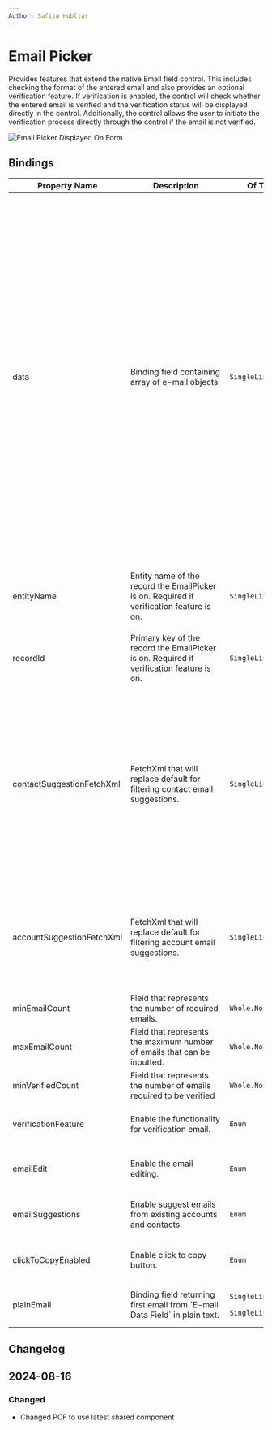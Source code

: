 ```yaml
---
Author: Safija Hubljar
---
```


# Email Picker

Provides features that extend the native Email field control. This includes checking the format of the entered email and also provides an optional verification feature. If verification is enabled, the control will check whether the entered email is verified and the verification status will be displayed directly in the control. Additionally, the control allows the user to initiate the verification process directly through the control if the email is not verified.

![Email Picker Displayed On Form](/.attachments/applications/Controls/emailpickercontrolshared.png)


## Bindings

<table>
  <thead>
    <tr>
      <th>Property Name</th>
      <th>Description</th>
      <th>Of Type</th>
      <th>Input</th>
      <th>Output</th>
      <th>Usage</th>
      <th>Required</th>
    </tr>
  </thead>
  <tbody>
    <tr>
      <td>data</td>
      <td>Binding field containing array of e-mail objects.</td>
      <td>
      <p><code>SingleLine.Text</code></p>
      <td>
        <p style="width: 220px"><code>[
  {
    </br>
    "asyncJobInstanceId": null,
    </br>
    "buttons": [],
    </br>
    "deleteButtonProps": {
      "key": "remove",
      "showOnlyOnHover": true,
       </br>
      "iconProps": {
         </br>
        iconName: "ChromeClose"
      }
    },
    </br>
    "key": "test@hotmail.com",
    </br>
    "name": "test@hotmail.com",
    </br>sf
    "status": "unverified",
    </br>
    "verifiedOn": null
    </br>
  }
]
</code></p>
      </td>
      <td><code>[{"email":"test@hotmail.com",</br>"status":"unverified"}]</code></td>
      <td><code>bound</code></td>
      <td><code>true</code></td>
    </tr>
    <tr>
      <td>entityName</td>
      <td><p style="width: 180px">Entity name of the record the EmailPicker is on. Required if verification feature is on.</p></td>
      <td><code>SingleLine.Text</code></td>
      <td>
        <code>account</code>
      </td>
      <td>N/A</td>
      <td><code>input</code></td>
      <td><code>false</code></td>
    </tr>
    <tr>
      <td>recordId</td>
      <td>Primary key of the record the EmailPicker is on. Required if verification feature is on.</td>
      <td><code>SingleLine.Text</code></td>
      <td>
        <code>accountid</code>
      </td>
      <td>N/A</td>
      <td><code>input</code></td>
      <td><code>false</code></td>
    </tr>
    <tr>
    <td>contactSuggestionFetchXml</td>
    <td>FetchXml that will replace default for filtering contact email suggestions.</td>
    <td><code>SingleLine.Text</code></td>
    <td>
     <p> <code>&lt;fetch&gt;
  &lt;entity name="contact"&gt;
    &lt;attribute name="firstname" /&gt;
    &lt;attribute name="lastname" /&gt;
    &lt;attribute name="emailaddress1" /&gt;
    &lt;filter&gt;
      &lt;condition attribute="emailaddress1" operator="like" value="{{text}}%" /&gt;
    &lt;/filter&gt;
    &lt;link-entity name="talxis_connection" from="talxis_record1id" to="contactid"&gt;
      &lt;attribute name="talxis_record1id" /&gt;
      &lt;filter type="and"&gt;
        &lt;condition attribute="talxis_interceptor_placeholder" operator="ne" value="$contactsInAccount$" /&gt;
      &lt;/filter&gt;
    &lt;/link-entity&gt;
  &lt;/entity&gt;
&lt;/fetch&gt;</code></p>
    </td>
    <td>N/A</td>
    <td><code>input</code></td>
    <td><code>false</code></td>
  </tr>
    <tr>
      <td>accountSuggestionFetchXml</td>
      <td>FetchXml that will replace default for filtering account email suggestions.</td>
      <td><code>SingleLine.Text</code></td>
      <td>
       <p> <code>&lt;fetch&gt;
  &lt;entity name="account"&gt;
    &lt;attribute name="emailaddress1"/&gt;
    &lt;attribute name="name"/&gt;
    &lt;filter&gt;
      &lt;condition attribute="emailaddress1" operator="like" value="{{text}}%"/&gt;
    &lt;/filter&gt;
    &lt;order attribute="emailaddress1"/&gt;
  &lt;/entity&gt;
&lt;/fetch&gt;</code></p>
      </td>
      <td>N/A</td>
      <td><code>input</code></td>
      <td><code>true</code></td>
    </tr>
    <tr>
      <td>minEmailCount</td>
      <td>Field that represents the number of required emails.</td>
      <td><code>Whole.None</code></td>
      <td>
        <p><code>2</code></p>
      </td>
      <td>N/A</td>
      <td><code>input</code></td>
      <td><code>false</code></td>
    </tr>
    <tr>
      <td>maxEmailCount</td>
      <td>Field that represents the maximum number of emails that can be inputted.</td>
      <td><code>Whole.None</code></td>
      <td>
       <p> <code>5</code></p>
      </td>
      <td>N/A</td>
      <td><code>input</code></td>
      <td><code>false</code></td>
    </tr>
    <tr>
      <td>minVerifiedCount</td>
      <td>Field that represents the number of emails required to be verified</td>
      <td><code>Whole.None</code></td>
      <td>
        <p<code>3</code></p>
      </td>
      <td>N/A</td>
      <td><code>input</code></td>
      <td><code>false</code></td>
    </tr>
    <tr>
      <td>verificationFeature</td>
      <td>Enable the functionality for verification email.</td>
      <td>
      <p><code>Enum</code></p></td>
      <td><p><code>0</code></p>
      <p><code>1</code></p></td>
      <td>N/A</td>
      <td><code>input</code></td>
      <td><code>true</code></td>
    </tr>
    <tr>
      <td>emailEdit</td>
      <td>Enable the email editing.</td>
      <td><code>Enum</code></td>
      <td>
       <p><code>0</code></p>
        <p<code>1</code></p>
       </td>
      <td>N/A</td>
      <td><code>input</code></td>
      <td><code>false</code></td>
    </tr>
    <tr>
      <td>emailSuggestions</td>
      <td>Enable suggest emails from existing accounts and contacts.</td>
      <td><code>Enum</code></td>
      <td>
       <p><code>false</code></p>
        <p<code>true</code></p>
       </td>
      <td>N/A</td>
      <td><code>input</code></td>
      <td><code>false</code></td>
    </tr>
    <tr>
      <td>clickToCopyEnabled</td>
      <td>Enable click to copy button.</td>
      <td><code>Enum</code></td>
      <td>
       <p><code>false</code></p>
        <p<code>true</code></p>
       </td>
      <td>N/A</td>
      <td><code>input</code></td>
      <td><code>false</code></td>
    </tr>
    <tr>
      <td>plainEmail</td>
      <td>Binding field returning first email from `E-mail Data Field` in plain text.</td>
      <td><p><code>SingleLine.Email</code></p>
      <p><code>SingleLine.Text</code></p>
      </td>
      <td>
       <p><code>test@hotmail.com</code></p>
       </td>
      <td><code>test@hotmail.com</code></td>
      <td><code>bound</code></td>
      <td><code>false</code></td>
    </tr>
  </tbody>
</table>

## Changelog

 <h2>2024-08-16</h2>
 <h3> Changed</h3>
<ul>
  <li>Changed PCF to use latest shared component</li>
</ul>